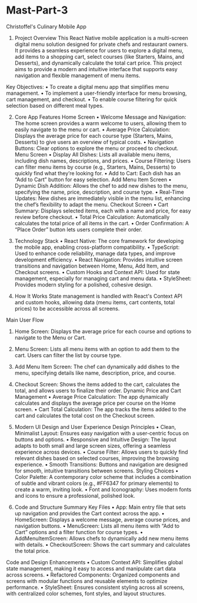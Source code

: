 # Mast-Part-3

Christoffel's Culinary Mobile App

1. Project Overview
This React Native mobile application is a multi-screen digital menu solution designed for private chefs and restaurant owners. It provides a seamless experience for users to explore a digital menu, add items to a shopping cart, select courses (like Starters, Mains, and Desserts), and dynamically calculate the total cart price. This project aims to provide a modern and intuitive interface that supports easy navigation and flexible management of menu items.

Key Objectives:
•	To create a digital menu app that simplifies menu management.
•	To implement a user-friendly interface for menu browsing, cart management, and checkout.
•	To enable course filtering for quick selection based on different meal types.

2. Core App Features
Home Screen
•	Welcome Message and Navigation: The home screen provides a warm welcome to users, allowing them to easily navigate to the menu or cart.
•	Average Price Calculation: Displays the average price for each course type (Starters, Mains, Desserts) to give users an overview of typical costs.
•	Navigation Buttons: Clear options to explore the menu or proceed to checkout.
Menu Screen
•	Display All Dishes: Lists all available menu items, including dish names, descriptions, and prices.
•	Course Filtering: Users can filter menu items by course (e.g., Starters, Mains, Desserts) to quickly find what they’re looking for.
•	Add to Cart: Each dish has an “Add to Cart” button for easy selection.
Add Menu Item Screen
•	Dynamic Dish Addition: Allows the chef to add new dishes to the menu, specifying the name, price, description, and course type.
•	Real-Time Updates: New dishes are immediately visible in the menu list, enhancing the chef’s flexibility to adapt the menu.
Checkout Screen
•	Cart Summary: Displays selected items, each with a name and price, for easy review before checkout.
•	Total Price Calculation: Automatically calculates the total price of all items in the cart.
•	Order Confirmation: A “Place Order” button lets users complete their order.

3. Technology Stack
•	React Native: The core framework for developing the mobile app, enabling cross-platform compatibility.
•	TypeScript: Used to enhance code reliability, manage data types, and improve development efficiency.
•	React Navigation: Provides intuitive screen transitions and navigation between Home, Menu, Add Item, and Checkout screens.
•	Custom Hooks and Context API: Used for state management, especially for managing cart and menu data.
•	StyleSheet: Provides modern styling for a polished, cohesive design.

4. How It Works
State management is handled with React's Context API and custom hooks, allowing data (menu items, cart contents, total prices) to be accessible across all screens.

Main User Flow
1.	Home Screen: Displays the average price for each course and options to navigate to the Menu or Cart.
2.	Menu Screen: Lists all menu items with an option to add them to the cart. Users can filter the list by course type.
3.	Add Menu Item Screen: The chef can dynamically add dishes to the menu, specifying details like name, description, price, and course.
4.	Checkout Screen: Shows the items added to the cart, calculates the total, and allows users to finalize their order.
Dynamic Price and Cart Management
•	Average Price Calculation: The app dynamically calculates and displays the average price per course on the Home screen.
•	Cart Total Calculation: The app tracks the items added to the cart and calculates the total cost on the Checkout screen.

5.	Modern UI Design and User Experience
Design Principles
•	Clean, Minimalist Layout: Ensures easy navigation with a user-centric focus on buttons and options.
•	Responsive and Intuitive Design: The layout adapts to both small and large screen sizes, offering a seamless experience across devices.
•	Course Filter: Allows users to quickly find relevant dishes based on selected courses, improving the browsing experience.
•	Smooth Transitions: Buttons and navigation are designed for smooth, intuitive transitions between screens.
Styling Choices
•	Color Palette: A contemporary color scheme that includes a combination of subtle and vibrant colors (e.g., #FF6347 for primary elements) to create a warm, inviting look.
•	Font and Iconography: Uses modern fonts and icons to ensure a professional, polished look.

6. Code and Structure Summary
Key Files
•	App: Main entry file that sets up navigation and provides the Cart context across the app.
•	HomeScreen: Displays a welcome message, average course prices, and navigation buttons.
•	MenuScreen: Lists all menu items with “Add to Cart” options and a filter function for course types.
•	AddMenuItemScreen: Allows chefs to dynamically add new menu items with details.
•	CheckoutScreen: Shows the cart summary and calculates the total price. 

Code and Design Enhancements
•	Custom Context API: Simplifies global state management, making it easy to access and manipulate cart data across screens.
•	Refactored Components: Organized components and screens with modular functions and reusable elements to optimize performance.
•	StyleSheet: Ensures consistent styling across all screens, with centralized color schemes, font styles, and layout structures.

